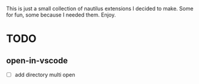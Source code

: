 This is just a small collection of nautilus extensions I decided to make.
Some for fun, some because I needed them. Enjoy.

# TODO
## open-in-vscode

- [ ] add directory multi open
